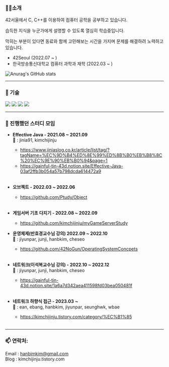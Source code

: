 
### 🙋🏽️소개

42서울에서 C, C++를 이용하여 컴퓨터 공학을 공부하고 있습니다.  

습득한 지식을 누군가에게 설명할 수 있도록 열심히 학습중입니다.  

막히는 부분이 있다면 동료와 함께 고민해보는 시간을 가지며 문제를 해결하려 노력하고 있습니다. 

- 42Seoul (2022.07 ~ )
- 한국방송통신대학교 컴퓨터 과학과 재학 (2022.03 ~ )

![Anurag's GitHub stats](https://github-readme-stats.vercel.app/api?username=kimchijinju&show_icons=true&theme=tokyonight)

---

### 🔨 기술
<div>
	<img src="https://img.shields.io/badge/Linux-FCC624?style=for-the-badge&logo=linux&logoColor=black" />
	<img src="https://img.shields.io/badge/C-00599C?style=for-the-badge&logo=c&logoColor=white" />
	<img src="https://img.shields.io/badge/C%2B%2B-00599C?style=for-the-badge&logo=c%2B%2B&logoColor=white" />
	<img src="https://img.shields.io/badge/Java-ED8B00?style=for-the-badge&logo=java&logoColor=white" />
</div>

---

### 📖 진행했던 스터디 모임
- **Effective Java - 2021.08 ~ 2021.09**  
👥 : jinia91, kimchijinju  
    - https://www.jiniaslog.co.kr/article/list/tag/?tagName=%EC%9D%B4%ED%8E%99%ED%8B%B0%EB%B8%8C%20%EC%9E%90%EB%B0%94&page=1  
    - https://gainful-tin-43d.notion.site/Effective-Java-03af2ffb3b054a57b798dcda614472a9
    <br>
    
- **오브젝트 - 2022.03 ~ 2022.06**  
    - https://github.com/Ptudy/Object
    <br>

- **게임서버 기초 다지기 - 2022.08 ~ 2022.09**
    - https://github.com/kimchijinju/myGameServerStudy
    
- **운영체제(반효경교수님 강의) 2022.09 ~ 2022.10**  
👥 : jiyunpar, junji, hanbkim, cheseo  
    - https://github.com/42NoGun/OperatingSystemConcpets  
    <br>

- **네트워크(이석복교수님 강의) - 2022.10 ~ 2022.12**  
👥 : jiyunpar, junji, hanbkim, cheseo  
    - https://gainful-tin-43d.notion.site/1a6a7d342aea411598fd03bea050481f
    <br>
 
- **네트워크 하향식 접근 - 2023.03** **~**  
👥 :  ean, ebang, hanbkim, jiyunpar, seunghwk, wbae  
    - https://kimchijinju.tistory.com/category/%EC%B1%85
    <br>
    
---

### 📫 연락처:  
Email : hanbimkim@gmail.com  
Blog : kimchijinju.tistory.com  


